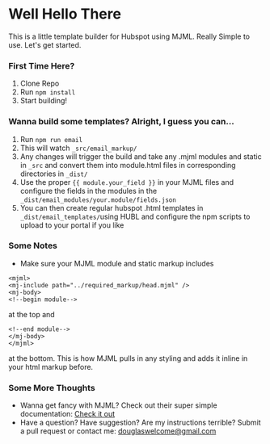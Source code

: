 # Well Hello There

This is a little template builder for Hubspot using MJML. Really Simple to use. Let's get started.

### First Time Here?
1. Clone Repo
2. Run `npm install`
3. Start building!

### Wanna build some templates? Alright, I guess you can...

1. Run `npm run email`
2. This will watch `_src/email_markup/`
3. Any changes will trigger the build and take any .mjml modules and static in `_src` and convert them into module.html files in corresponding directories in `_dist/`
4. Use the proper `{{ module.your_field }}` in your MJML files and configure the fields in the modules in the `_dist/email_modules/your.module/fields.json`
5. You can then create regular hubspot .html templates in `_dist/email_templates/`using HUBL and configure the npm scripts to upload to your portal if you like

### Some Notes
* Make sure your MJML module and static markup includes 
```
<mjml>
<mj-include path="../required_markup/head.mjml" />
<mj-body>
<!--begin module-->
```

at the top and 

```
<!--end module-->
</mj-body>
</mjml>
```

at the bottom. This is how MJML pulls in any styling and adds it inline in your html markup before.



### Some More Thoughts

* Wanna get fancy with MJML? Check out their super simple documentation: [Check it out](https://mjml.io/documentation/) 
* Have a question? Have suggestion? Are my instructions terrible? Submit a pull request or contact me: douglaswelcome@gmail.com